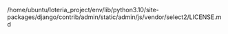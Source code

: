 /home/ubuntu/loteria_project/env/lib/python3.10/site-packages/django/contrib/admin/static/admin/js/vendor/select2/LICENSE.md